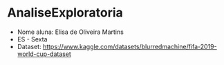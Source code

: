 # AnaliseExploratoria
- Nome aluna: Elisa de Oliveira Martins
- ES - Sexta
- Dataset: https://www.kaggle.com/datasets/blurredmachine/fifa-2019-world-cup-dataset
